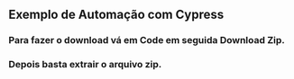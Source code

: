 ## Exemplo de Automação com Cypress
### Para fazer o download vá em Code em seguida Download Zip.
### Depois basta extrair o arquivo zip.

